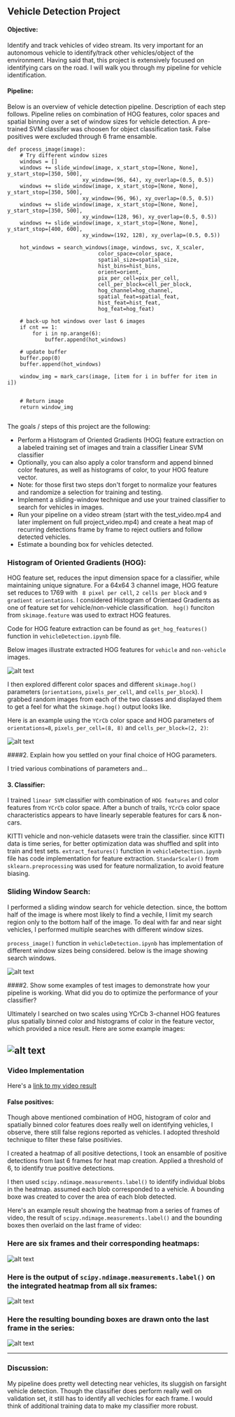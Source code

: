  
## **Vehicle Detection Project**

#### **Objective:**
Identify and track vehicles of video stream. Its very important for an autonomous vehicle to identify/track
other vehicles/object of the environment. Having said that, this project is extensively focused on identifying cars
on the road. I will walk you through my pipeline for vehicle identification.
    
#### **Pipeline:**    

Below is an overview of vehicle detection pipeline. Description of each step follows.
Pipeline relies on  combination of HOG features, color spaces and spatial binning over a set of window sizes
for vehicle detection. A pre-trained SVM classifer was choosen for object classification task.
False positives were excluded through 6 frame ensamble.

```
def process_image(image):    
    # Try different window sizes
    windows = []
    windows += slide_window(image, x_start_stop=[None, None], y_start_stop=[350, 500], 
                        xy_window=(96, 64), xy_overlap=(0.5, 0.5))
    windows += slide_window(image, x_start_stop=[None, None], y_start_stop=[350, 500], 
                        xy_window=(96, 96), xy_overlap=(0.5, 0.5))
    windows += slide_window(image, x_start_stop=[None, None], y_start_stop=[350, 500], 
                        xy_window=(128, 96), xy_overlap=(0.5, 0.5))
    windows += slide_window(image, x_start_stop=[None, None], y_start_stop=[400, 600], 
                        xy_window=(192, 128), xy_overlap=(0.5, 0.5))
    
    hot_windows = search_windows(image, windows, svc, X_scaler, 
                             color_space=color_space, 
                             spatial_size=spatial_size, 
                             hist_bins=hist_bins, 
                             orient=orient, 
                             pix_per_cell=pix_per_cell, 
                             cell_per_block=cell_per_block, 
                             hog_channel=hog_channel, 
                             spatial_feat=spatial_feat, 
                             hist_feat=hist_feat, 
                             hog_feat=hog_feat)                       

    # back-up hot windows over last 6 images
    if cnt == 1:
        for i in np.arange(6):
            buffer.append(hot_windows)
    
    # update buffer
    buffer.pop(0)
    buffer.append(hot_windows)
    
    window_img = mark_cars(image, [item for i in buffer for item in i])
    
    
    # Return image
    return window_img
    
```

The goals / steps of this project are the following:

* Perform a Histogram of Oriented Gradients (HOG) feature extraction on a labeled training set of images and train a classifier Linear SVM classifier
* Optionally, you can also apply a color transform and append binned color features, as well as histograms of color, to your HOG feature vector. 
* Note: for those first two steps don't forget to normalize your features and randomize a selection for training and testing.
* Implement a sliding-window technique and use your trained classifier to search for vehicles in images.
* Run your pipeline on a video stream (start with the test_video.mp4 and later implement on full project_video.mp4) and create a heat map of recurring detections frame by frame to reject outliers and follow detected vehicles.
* Estimate a bounding box for vehicles detected.

[//]: # (Image References)
[image1]: ./examples/car_not_car.png
[image2]: ./examples/HOG_example.jpg
[image3]: ./examples/sliding_windows.jpg
[image4]: ./examples/sliding_window.jpg
[image5]: ./output_images/ensamble.jpg
[image6]: ./examples/labels_map.png
[image7]: ./examples/output_bboxes.png
[video1]: ./project_video.mp4
 

### Histogram of Oriented Gradients (HOG):
HOG feature set, reduces the input dimension space for a classifier, while maintaining unique signature.
For a 64x64 3 channel image, HOG feature set reduces to 1769 with ` 8 pixel per cell`, `2 cells per block` 
and `9 gradient orientations`. I considered Histogram of Orientaed Gradients as one of feature set for 
vehicle/non-vehicle classification. ` hog()` funciton from `skimage.feature` was used to extract HOG features. 

Code for HOG feature extraction can be found as `get_hog_features()` function in `vehicleDetection.ipynb` file.

Below images illustrate extracted HOG features for `vehicle` and `non-vehicle` images.

![alt text][image1]

I then explored different color spaces and different `skimage.hog()` parameters (`orientations`, `pixels_per_cell`, and `cells_per_block`).  I grabbed random images from each of the two classes and displayed them to get a feel for what the `skimage.hog()` output looks like.

Here is an example using the `YCrCb` color space and HOG parameters of `orientations=8`, `pixels_per_cell=(8, 8)` and `cells_per_block=(2, 2)`:


![alt text][image2]

####2. Explain how you settled on your final choice of HOG parameters.

I tried various combinations of parameters and...

#### 3. **Classifier:**
I trained `linear SVM` classifier with combination of `HOG features` and color features from `YCrCb` color space. After
a bunch of trails, `YCrCb` color space characteristics appears to have linearly seperable features for cars & non-cars.

KITTI vehicle and non-vehicle datasets were train the classifier. since KITTI data is time series, for better optimization
data was shuffled and split into train and test sets. `extract_features()` function in `vehicleDetection.ipynb` file has code implementation for feature extraction. `StandarScaler()` from `sklearn.preprocessing` was used for feature normalization, to avoid feature biasing. 

### **Sliding Window Search:**

I performed a sliding window search for vehicle detection. since, the bottom half of the image is where most likely to find
a vechile, I limit my search region only to the bottom half of the image. To deal with far and near sight vehicles, I performed
multiple searches with different window sizes.

`process_image()` function in `vehicleDetection.ipynb` has implementation of different window sizes being considered.
below is the image showing search windows.

![alt text][image3]

####2. Show some examples of test images to demonstrate how your pipeline is working.  What did you do to optimize the performance of your classifier?

Ultimately I searched on two scales using YCrCb 3-channel HOG features plus spatially binned color and histograms of color in the feature vector, which provided a nice result.  Here are some example images:

![alt text][image4]
---

### Video Implementation

Here's a [link to my video result](./output.mp4)


#### **False positives:**
Though above mentioned combination of HOG, histogram of color and spatially binned color features does really well on identifying
vehicles, I observe, there still false regions reported as vehicles. I adopted threshold technique to filter these false positivies.

I created a heatmap of all positive detections, I took an ensamble of positive detections from last 6 frames for heat map creation. Applied a threshold of 6, to identify true positive detections.

I then used `scipy.ndimage.measurements.label()` to identify individual blobs in the heatmap. assumed each blob corresponded to a vehicle.  A bounding boxe was created to cover the area of each blob detected.  

Here's an example result showing the heatmap from a series of frames of video, the result of `scipy.ndimage.measurements.label()` and the bounding boxes then overlaid on the last frame of video:

### Here are six frames and their corresponding heatmaps:

![alt text][image5]

### Here is the output of `scipy.ndimage.measurements.label()` on the integrated heatmap from all six frames:
![alt text][image6]

### Here the resulting bounding boxes are drawn onto the last frame in the series:
![alt text][image7]



---

### **Discussion:**

My pipeline does pretty well detecting near vehicles, its sluggish on farsight vehicle detection. Though the classifier does
perform really well on validation set, it still has to identify all vechicles for each frame. I would think of additional training data to make my classifier more robust.


